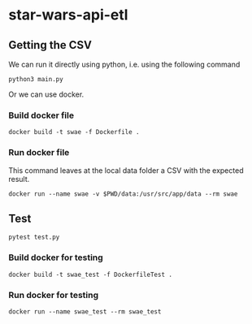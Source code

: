 # star-wars-api-etl

## Getting the CSV

We can run it directly using python, i.e. using the following command

```
python3 main.py
```

Or we can use docker.

### Build docker file

```
docker build -t swae -f Dockerfile .
```

### Run docker file

This command leaves at the local data folder a CSV with the expected result. 

```
docker run --name swae -v $PWD/data:/usr/src/app/data --rm swae
```

## Test

```
pytest test.py
```

### Build docker for testing

```
docker build -t swae_test -f DockerfileTest .
```

### Run docker for testing

```
docker run --name swae_test --rm swae_test
```
